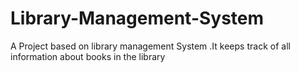 # Library-Management-System
A Project based on library management System .It keeps track of all information about books in the library
